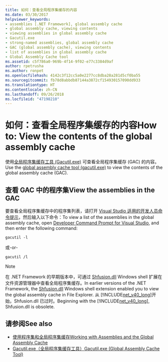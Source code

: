 ```yaml
---
title: 如何：查看全局程序集缓存的内容
ms.date: 03/30/2017
helpviewer_keywords:
- assemblies [.NET Framework], global assembly cache
- global assembly cache, viewing contents
- viewing assemblies in global assembly cache
- Gacutil.exe
- strong-named assemblies, global assembly cache
- GAC (global assembly cache), viewing contents
- list of assemblies in global assembly cache
- Global Assembly Cache tool
ms.assetid: c5f786a0-969b-4f14-9f02-e77c3384d9af
author: rpetrusha
ms.author: ronpet
ms.openlocfilehash: 4142c3f12cc5a0e2277cc8dba28a281d5cf0ba55
ms.sourcegitcommit: fb78d8abbdb87144a3872cf154930157090dd933
ms.translationtype: HT
ms.contentlocale: zh-CN
ms.lasthandoff: 09/26/2018
ms.locfileid: "47198210"
---
```

# <a name="how-to-view-the-contents-of-the-global-assembly-cache"></a><span data-ttu-id="0d6d8-102">如何：查看全局程序集缓存的内容</span><span class="sxs-lookup"><span data-stu-id="0d6d8-102">How to: View the contents of the global assembly cache</span></span>

<span data-ttu-id="0d6d8-103">使用[全局程序集缓存工具 (Gacutil.exe)](../tools/gacutil-exe-gac-tool.md) 可查看全局程序集缓存 (GAC) 的内容。</span><span class="sxs-lookup"><span data-stu-id="0d6d8-103">Use the [global assembly cache tool (gacutil.exe)](../tools/gacutil-exe-gac-tool.md) to view the contents of the global assembly cache (GAC).</span></span>

## <a name="view-the-assemblies-in-the-gac"></a><span data-ttu-id="0d6d8-104">查看 GAC 中的程序集</span><span class="sxs-lookup"><span data-stu-id="0d6d8-104">View the assemblies in the GAC</span></span>

<span data-ttu-id="0d6d8-105">要查看全局程序集缓存中的程序集列表，请打开 [Visual Studio 适用的开发人员命令提示](../tools/developer-command-prompt-for-vs.md)，然后输入以下命令：</span><span class="sxs-lookup"><span data-stu-id="0d6d8-105">To view a list of the assemblies in the global assembly cache, open [Developer Command Prompt for Visual Studio](../tools/developer-command-prompt-for-vs.md), and then enter the following command:</span></span>

```shell
gacutil -l
```

<span data-ttu-id="0d6d8-106">或</span><span class="sxs-lookup"><span data-stu-id="0d6d8-106">-or-</span></span>

```shell
gacutil /l
```

> [!NOTE]
> <span data-ttu-id="0d6d8-107">在 .NET Framework 的早期版本中，可通过 [Shfusion.dll](/previous-versions/dotnet/netframework-4.0/34149zk3(v=vs.100)) Windows shell 扩展在文件资源管理器中查看全局程序集缓存。</span><span class="sxs-lookup"><span data-stu-id="0d6d8-107">In earlier versions of the .NET Framework, the [Shfusion.dll](/previous-versions/dotnet/netframework-4.0/34149zk3(v=vs.100)) Windows shell extension enabled you to view the global assembly cache in File Explorer.</span></span> <span data-ttu-id="0d6d8-108">从 [!INCLUDE[net_v40_long](../../../includes/net-v40-long-md.md)]开始，Shfusion.dll 已过时。</span><span class="sxs-lookup"><span data-stu-id="0d6d8-108">Beginning with the [!INCLUDE[net_v40_long](../../../includes/net-v40-long-md.md)], Shfusion.dll is obsolete.</span></span>

## <a name="see-also"></a><span data-ttu-id="0d6d8-109">请参阅</span><span class="sxs-lookup"><span data-stu-id="0d6d8-109">See also</span></span>

- [<span data-ttu-id="0d6d8-110">使用程序集和全局程序集缓存</span><span class="sxs-lookup"><span data-stu-id="0d6d8-110">Working with Assemblies and the Global Assembly Cache</span></span>](working-with-assemblies-and-the-gac.md)
- [<span data-ttu-id="0d6d8-111">Gacutil.exe（全局程序集缓存工具）</span><span class="sxs-lookup"><span data-stu-id="0d6d8-111">Gacutil.exe (Global Assembly Cache Tool)</span></span>](../tools/gacutil-exe-gac-tool.md)